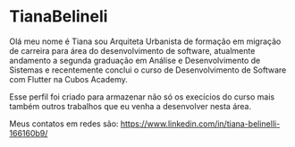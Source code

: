# TianaBelineli
Olá meu nome é Tiana sou Arquiteta Urbanista de formação em migração de carreira para área do desenvolvimento de software, atualmente andamento a segunda graduação em Análise e Desenvolvimento de Sistemas e recentemente conclui o curso de Desenvolvimento de Software com Flutter na Cubos Academy.

Esse perfil foi criado para armazenar não só os execícios do curso mais também outros trabalhos que eu venha a desenvolver nesta área.

Meus contatos em redes são: https://www.linkedin.com/in/tiana-belinelli-166160b9/

